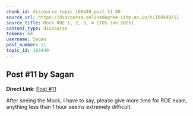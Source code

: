 ```yaml
---
chunk_id: discourse_topic_168449_post_11_00
source_url: https://discourse.onlinedegree.iitm.ac.in/t/168449/11
source_title: Mock ROE 1, 2, 3, 4 [TDS Jan 2025]
content_type: discourse
tokens: 64
username: Sagan
post_number: 11
topic_id: 168449
---
```


## Post #11 by Sagan

**Direct Link**: [Post #11](https://discourse.onlinedegree.iitm.ac.in/t/168449/11)

After seeing the Mock, I have to say, please give more time for ROE exam, anything less than 1 hour seems extremely difficult.
